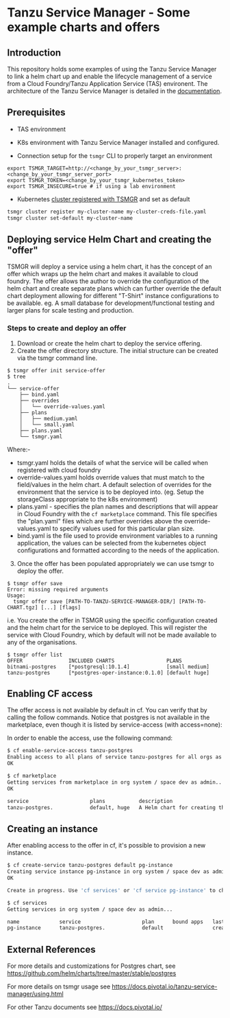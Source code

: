 # Tanzu Service Manager - Some example charts and offers

## Introduction

This repository holds some examples of using the Tanzu Service Manager to link a helm chart up and enable the lifecycle management of a service from a Cloud Foundry/Tanzu Application Service (TAS) environent. The architecture of the Tanzu Service Manager is detailed in the [documentation](https://docs.pivotal.io/tanzu-service-manager/index.html).


## Prerequisites

- TAS environment
- K8s environment with Tanzu Service Manager installed and configured.

- Connection setup for the `tsmgr` CLI to properly target an environment

```
export TSMGR_TARGET=http://<change_by_your_tsmgr_server>:<change_by_your_tsmgr_server_port>
export TSMGR_TOKEN=<change_by_your_tsmgr_kubernetes_token>
export TSMGR_INSECURE=true # if using a lab environment
```

- Kubernetes [cluster registered with TSMGR](https://docs.pivotal.io/tanzu-service-manager/managing-clusters.html) and set as default

```bash
tsmgr cluster register my-cluster-name my-cluster-creds-file.yaml
tsmgr cluster set-default my-cluster-name
```

## Deploying service Helm Chart and creating the "offer"
TSMGR will deploy a service using a helm chart, it has the concept of an offer which wraps up the helm chart and makes it available to cloud foundry.  The offer allows the author to override the configuration of the helm chart and create separate plans which can further override the default chart deployment allowing for different "T-Shirt" instance configurations to be available.  eg.  A small database for development/functional testing and larger plans for scale testing and production.

### Steps to create and deploy an offer
1. Download or create the helm chart to deploy the service offering.
2. Create the offer directory structure.  The initial structure can be created via the tsmgr command line.
```
$ tsmgr offer init service-offer
$ tree
.
└── service-offer
    ├── bind.yaml
    ├── overrides
    │   └── override-values.yaml
    ├── plans
    │   ├── medium.yaml
    │   └── small.yaml
    ├── plans.yaml
    └── tsmgr.yaml
```
Where:-
- tsmgr.yaml holds the details of what the service will be called when registered with cloud foundry
- override-values.yaml holds override values that must match to the field/values in the helm chart.  A default selection of overrides for the environment that the service is to be deployed into.  (eg. Setup the storageClass appropriate to the k8s environment)
- plans.yaml - specifies the plan names and descriptions that will appear in Cloud Foundry with the ``cf marketplace`` command. This file specifies the "plan.yaml" files which are further overrides above the override-values.yaml to specify values used for this particular plan size.
- bind.yaml is the file used to provide environment variables to a running application, the values can be selected from the kubernetes object configurations and formatted according to the needs of the application.

3. Once the offer has been populated appropriately we can use tsmgr to deploy the offer.
```
$ tsmgr offer save
Error: missing required arguments
Usage:
  tsmgr offer save [PATH-TO-TANZU-SERVICE-MANAGER-DIR/] [PATH-TO-CHART.tgz] [...] [flags]
```
i.e. You create the offer in TSMGR using the specific configuration created and the helm chart for the service to be deployed.  This will register the service with Cloud Foundry, which by default will not be made available to any of the organisations.

```
$ tsmgr offer list
OFFER           	INCLUDED CHARTS                	PLANS
bitnami-postgres	[*postgresql:10.1.4]           	[small medium]
tanzu-postgres  	[*postgres-oper-instance:0.1.0]	[default huge]
```

## Enabling CF access

The offer access is not available by default in cf. You can verify that by calling the follow commands.
Notice that postgres is not available in the marketplace, even though it is listed by service-access (with access=none):

In order to enable the access, use the following command:
```bash
$ cf enable-service-access tanzu-postgres
Enabling access to all plans of service tanzu-postgres for all orgs as admin...
OK

$ cf marketplace
Getting services from marketplace in org system / space dev as admin...
OK

service                    plans           description                                                                         broker
tanzu-postgres.            default, huge   A Helm chart for creating the Tanzu Postgress Operator for Kubernetes instance.     tanzu-service-manager
```

## Creating an instance

After enabling access to the offer in cf, it's possible to provision a new instance.

```bash
$ cf create-service tanzu-postgres default pg-instance
Creating service instance pg-instance in org system / space dev as admin...
OK

Create in progress. Use 'cf services' or 'cf service pg-instance' to check operation status.

$ cf services
Getting services in org system / space dev as admin...

name             service                    plan      bound apps   last operation     broker                  upgrade available
pg-instance      tanzu-postgres.            default                create succeeded   tanzu-service-manager   no
```

## External References

For more details and customizations for Postgres chart, see https://github.com/helm/charts/tree/master/stable/postgres

For more details on tsmgr usage see https://docs.pivotal.io/tanzu-service-manager/using.html

For other Tanzu documents see https://docs.pivotal.io/
